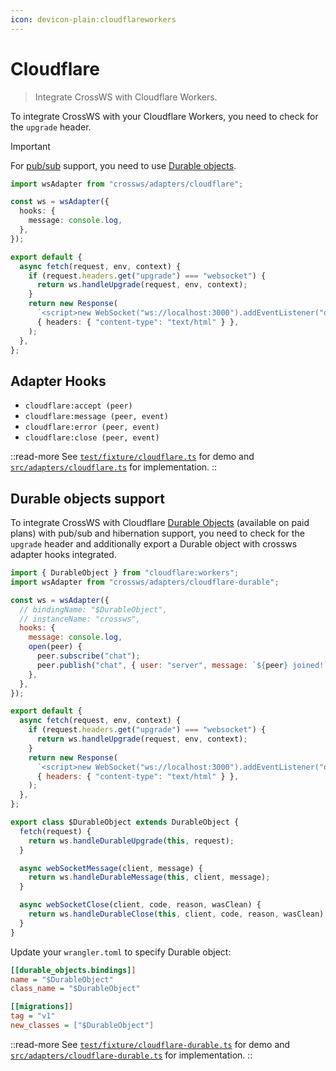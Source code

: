 ```yaml
---
icon: devicon-plain:cloudflareworkers
---
```


# Cloudflare

> Integrate CrossWS with Cloudflare Workers.

To integrate CrossWS with your Cloudflare Workers, you need to check for the `upgrade` header.

> [!IMPORTANT]
> For [pub/sub](/guide/pubsub) support, you need to use [Durable objects](#durable-objects-support).

```ts
import wsAdapter from "crossws/adapters/cloudflare";

const ws = wsAdapter({
  hooks: {
    message: console.log,
  },
});

export default {
  async fetch(request, env, context) {
    if (request.headers.get("upgrade") === "websocket") {
      return ws.handleUpgrade(request, env, context);
    }
    return new Response(
      `<script>new WebSocket("ws://localhost:3000").addEventListener("open", (e) => e.target.send("Hello from client!"));</script>`,
      { headers: { "content-type": "text/html" } },
    );
  },
};
```

## Adapter Hooks

- `cloudflare:accept (peer)`
- `cloudflare:message (peer, event)`
- `cloudflare:error (peer, event)`
- `cloudflare:close (peer, event)`

::read-more
See [`test/fixture/cloudflare.ts`](https://github.com/unjs/crossws/blob/main/test/fixture/cloudflare.ts) for demo and [`src/adapters/cloudflare.ts`](https://github.com/unjs/crossws/blob/main/src/adapters/cloudflare.ts) for implementation.
::

## Durable objects support

To integrate CrossWS with Cloudflare [Durable Objects](https://developers.cloudflare.com/durable-objects/api/websockets/) (available on paid plans) with pub/sub and hibernation support, you need to check for the `upgrade` header and additionally export a Durable object with crossws adapter hooks integrated.

```js
import { DurableObject } from "cloudflare:workers";
import wsAdapter from "crossws/adapters/cloudflare-durable";

const ws = wsAdapter({
  // bindingName: "$DurableObject",
  // instanceName: "crossws",
  hooks: {
    message: console.log,
    open(peer) {
      peer.subscribe("chat");
      peer.publish("chat", { user: "server", message: `${peer} joined!` });
    },
  },
});

export default {
  async fetch(request, env, context) {
    if (request.headers.get("upgrade") === "websocket") {
      return ws.handleUpgrade(request, env, context);
    }
    return new Response(
      `<script>new WebSocket("ws://localhost:3000").addEventListener("open", (e) => e.target.send("Hello from client!"));</script>`,
      { headers: { "content-type": "text/html" } },
    );
  },
};

export class $DurableObject extends DurableObject {
  fetch(request) {
    return ws.handleDurableUpgrade(this, request);
  }

  async webSocketMessage(client, message) {
    return ws.handleDurableMessage(this, client, message);
  }

  async webSocketClose(client, code, reason, wasClean) {
    return ws.handleDurableClose(this, client, code, reason, wasClean);
  }
}
```

Update your `wrangler.toml` to specify Durable object:

```ini
[[durable_objects.bindings]]
name = "$DurableObject"
class_name = "$DurableObject"

[[migrations]]
tag = "v1"
new_classes = ["$DurableObject"]
```

::read-more
See [`test/fixture/cloudflare-durable.ts`](https://github.com/unjs/crossws/blob/main/test/fixture/cloudflare-durable.ts) for demo and [`src/adapters/cloudflare-durable.ts`](https://github.com/unjs/crossws/blob/main/src/adapters/cloudflare-durable.ts) for implementation.
::
